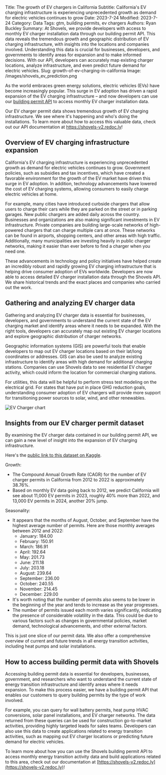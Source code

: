 Title: The growth of EV chargers in California
Subtitle: California's EV charging infrastructure is experiencing unprecedented growth as demand for electric vehicles continues to grow
Date: 2023-7-24
Modified: 2023-7-24
Category: Data
Tags: gtm, building permits, ev chargers
Authors: Ryan Buckley
Summary: At Shovels, we provide developers with access to monthly EV charger installation data through our building permit API. This data reveals the tremendous growth and geographic distribution of EV charging infrastructure, with insights into the locations and companies involved. Understanding this data is crucial for businesses, developers, and governments to identify areas for expansion and to make informed decisions. With our API, developers can accurately map existing charger locations, analyze infrastructure, and even predict future demand for electric vehicles. 
Slug: growth-of-ev-charging-in-california
Image: /images/shovels_ev_prediction.png


As the world embraces green energy solutions, electric vehicles (EVs) have become increasingly popular. This surge in EV adoption has driven a rapid expansion of the EV charging infrastructure – and now developers can use our [building permit API](https://shovels-v2.redoc.ly) to access monthly EV charger installation data.

Our EV charger permit data shows tremendous growth of EV charging infrastructure. We see where it's happening and who's doing the installations. To learn more about how to access this valuable data, check out our API documentation at https://shovels-v2.redoc.ly!

## Overview of EV charging infrastructure expansion

California's EV charging infrastructure is experiencing unprecedented growth as demand for electric vehicles continues to grow. Government policies, such as subsidies and tax incentives, which have created a favorable environment for the growth of the EV market have driven this surge in EV adoption. In addition, technology advancements have lowered the cost of EV charging systems, allowing consumers to easily charge electric vehicles at home.

For example, many cities have introduced curbside chargers that allow users to charge their cars while they are parked on the street or in parking garages. New public chargers are added daily across the country. Businesses and organizations are also making significant investments in EV infrastructure. Private companies are building large-scale networks of high-powered chargers that can charge multiple cars at once. These networks can be found in airports, shopping centers, and other areas with high traffic. Additionally, many municipalities are investing heavily in public charger networks, making it easier than ever before to find a charger when you need one.

These advancements in technology and policy initiatives have helped create an incredibly robust and rapidly growing EV charging infrastructure that is helping drive consumer adoption of EVs worldwide. Developers are now able to access detailed EV charger installation data through the Shovels API. We share historical trends and the exact places and companies who carried out the work.

## Gathering and analyzing EV charger data

Gathering and analyzing EV charger data is essential for businesses, developers, and governments to understand the current state of the EV charging market and identify areas where it needs to be expanded. With the right tools, developers can accurately map out existing EV charger locations and explore geographic distribution of charger networks.

Geographic information systems (GIS) are powerful tools that enable developers to map out EV charger locations based on their lat/long coordinates or addresses. GIS can also be used to analyze existing infrastructure to identify areas with high demand for additional charging stations. Companies can use Shovels data to see residential EV charger activity, which could inform the location for commercial charging stations.

For utilities, this data will be helpful to perform stress test modeling on the electrical grid. For states that have put in place GHG reduction goals, understanding consumer adoption of EV chargers will provide more support for transitioning power sources to solar, wind, and other renewables.

![EV Charger chart]({static}/images/shovels_ev_prediction.png)

## Insights from our EV charger permit dataset

By examining the EV charger data contained in our building permit API, we can gain a new level of insight into the expansion of EV charging infrastructure.

Here's the [public link to this dataset on Kaggle](https://www.kaggle.com/datasets/rbucks/monthly-ev-charger-permits).

Growth:

- The Compound Annual Growth Rate (CAGR) for the number of EV charger permits in California from 2012 to 2022 is approximately 38.76%.
- Based on monthly EV data going back to 2012, we predict California will see about 11,000 EV permits in 2023, roughly 40% more than 2022, and 13,000 EV permits in 2024, another 20% jump.

Seasonality:

- It appears that the months of August, October, and September have the highest average number of permits. Here are those monthly averages between 2012 and 2022:
    - January: 184.00
    - February: 150.91
    - March: 186.91
    - April: 192.64
    - May: 201.73
    - June: 211.18
    - July: 203.18
    - August: 239.64
    - September: 236.00
    - October: 240.55
    - November: 214.45
    - December: 229.00
- It's worth noting that the number of permits also seems to be lower in the beginning of the year and tends to increase as the year progresses.
- The number of permits issued each month varies significantly, indicating the presence of considerable volatility in the data. This could be due to various factors such as changes in governmental policies, market demand, technological advancements, and other external factors.

This is just one slice of our permit data. We also offer a comprehensive overview of current and future trends in all energy transition activities, including heat pumps and solar installations.

## How to access building permit data with Shovels

Accessing building permit data is essential for developers, businesses, government, and researchers who want to understand the current state of energy transition infrastructure and identify areas where it needs expansion. To make this process easier, we have a building permit API that enables our customers to query building permits by the type of work involved.

For example, you can query for wall battery permits, heat pump HVAC conversions, solar panel installations, and EV charger networks. The data returned from these queries can be used for construction go-to-market activities, providing highly targeted leads for sales teams. Developers can also use this data to create applications related to energy transition activities, such as mapping out EV charger locations or predicting future demand for electric vehicles.

To learn more about how you can use the Shovels building permit API to access monthly energy transition activity data and build applications related to this area, check out our documentation at [https://shovels-v2.redoc.ly](https://shovels-v2.redoc.ly)!